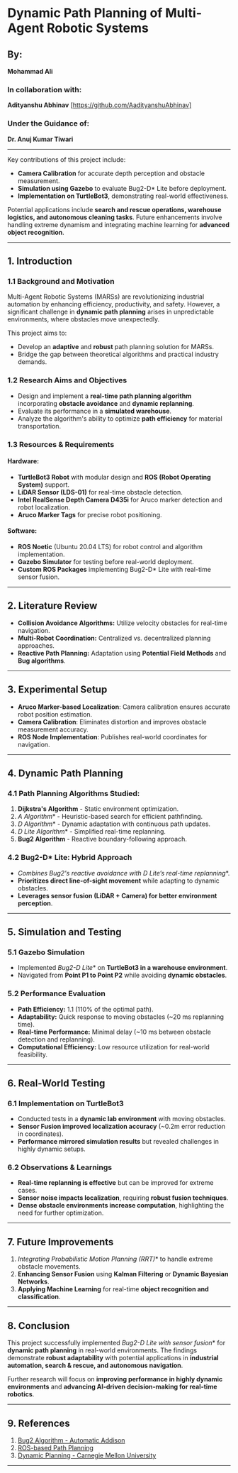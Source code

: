 # Dynamic Path Planning of Multi-Agent Robotic Systems

## By:
**Mohammad Ali**

### In collaboration with:
**Adityanshu Abhinav** [https://github.com/AadityanshuAbhinav]


### Under the Guidance of:
**Dr. Anuj Kumar Tiwari**

---

Key contributions of this project include:
- **Camera Calibration** for accurate depth perception and obstacle measurement.
- **Simulation using Gazebo** to evaluate Bug2-D* Lite before deployment.
- **Implementation on TurtleBot3**, demonstrating real-world effectiveness.

Potential applications include **search and rescue operations, warehouse logistics, and autonomous cleaning tasks**. Future enhancements involve handling extreme dynamism and integrating machine learning for **advanced object recognition**.

---

## 1. Introduction
### 1.1 Background and Motivation
Multi-Agent Robotic Systems (MARSs) are revolutionizing industrial automation by enhancing efficiency, productivity, and safety. However, a significant challenge in **dynamic path planning** arises in unpredictable environments, where obstacles move unexpectedly.

This project aims to:
- Develop an **adaptive** and **robust** path planning solution for MARSs.
- Bridge the gap between theoretical algorithms and practical industry demands.

### 1.2 Research Aims and Objectives
- Design and implement a **real-time path planning algorithm** incorporating **obstacle avoidance** and **dynamic replanning**.
- Evaluate its performance in a **simulated warehouse**.
- Analyze the algorithm's ability to optimize **path efficiency** for material transportation.

### 1.3 Resources & Requirements
#### Hardware:
- **TurtleBot3 Robot** with modular design and **ROS (Robot Operating System)** support.
- **LiDAR Sensor (LDS-01)** for real-time obstacle detection.
- **Intel RealSense Depth Camera D435i** for Aruco marker detection and robot localization.
- **Aruco Marker Tags** for precise robot positioning.

#### Software:
- **ROS Noetic** (Ubuntu 20.04 LTS) for robot control and algorithm implementation.
- **Gazebo Simulator** for testing before real-world deployment.
- **Custom ROS Packages** implementing Bug2-D* Lite with real-time sensor fusion.

---

## 2. Literature Review
- **Collision Avoidance Algorithms:** Utilize velocity obstacles for real-time navigation.
- **Multi-Robot Coordination:** Centralized vs. decentralized planning approaches.
- **Reactive Path Planning:** Adaptation using **Potential Field Methods** and **Bug algorithms**.

---

## 3. Experimental Setup
- **Aruco Marker-based Localization**: Camera calibration ensures accurate robot position estimation.
- **Camera Calibration**: Eliminates distortion and improves obstacle measurement accuracy.
- **ROS Node Implementation**: Publishes real-world coordinates for navigation.

---

## 4. Dynamic Path Planning
### 4.1 Path Planning Algorithms Studied:
1. **Dijkstra's Algorithm** - Static environment optimization.
2. **A* Algorithm** - Heuristic-based search for efficient pathfinding.
3. **D* Algorithm** - Dynamic adaptation with continuous path updates.
4. **D* Lite Algorithm** - Simplified real-time replanning.
5. **Bug2 Algorithm** - Reactive boundary-following approach.

### 4.2 Bug2-D* Lite: Hybrid Approach
- **Combines Bug2's reactive avoidance with D* Lite’s real-time replanning**.
- **Prioritizes direct line-of-sight movement** while adapting to dynamic obstacles.
- **Leverages sensor fusion (LiDAR + Camera) for better environment perception**.

---

## 5. Simulation and Testing
### 5.1 Gazebo Simulation
- Implemented **Bug2-D* Lite** on **TurtleBot3 in a warehouse environment**.
- Navigated from **Point P1 to Point P2** while avoiding **dynamic obstacles**.

### 5.2 Performance Evaluation
- **Path Efficiency:** 1.1 (110% of the optimal path).
- **Adaptability:** Quick response to moving obstacles (~20 ms replanning time).
- **Real-time Performance:** Minimal delay (~10 ms between obstacle detection and replanning).
- **Computational Efficiency:** Low resource utilization for real-world feasibility.

---

## 6. Real-World Testing
### 6.1 Implementation on TurtleBot3
- Conducted tests in a **dynamic lab environment** with moving obstacles.
- **Sensor Fusion improved localization accuracy** (~0.2m error reduction in coordinates).
- **Performance mirrored simulation results** but revealed challenges in highly dynamic setups.

### 6.2 Observations & Learnings
- **Real-time replanning is effective** but can be improved for extreme cases.
- **Sensor noise impacts localization**, requiring **robust fusion techniques**.
- **Dense obstacle environments increase computation**, highlighting the need for further optimization.

---

## 7. Future Improvements
1. **Integrating Probabilistic Motion Planning (RRT*)** to handle extreme obstacle movements.
2. **Enhancing Sensor Fusion** using **Kalman Filtering** or **Dynamic Bayesian Networks**.
3. **Applying Machine Learning** for real-time **object recognition and classification**.

---

## 8. Conclusion
This project successfully implemented **Bug2-D* Lite with sensor fusion** for **dynamic path planning** in real-world environments. The findings demonstrate **robust adaptability** with potential applications in **industrial automation, search & rescue, and autonomous navigation**.

Further research will focus on **improving performance in highly dynamic environments** and **advancing AI-driven decision-making for real-time robotics**.

---

## 9. References
1. [Bug2 Algorithm - Automatic Addison](https://automaticaddison.com/the-bug2-algorithm-for-robot-motion-planning/)
2. [ROS-based Path Planning](https://www.researchgate.net/publication/325473185_ROS-based_Path_Planning_for_Turtlebot_Robot_using_RRT)
3. [Dynamic Planning - Carnegie Mellon University](https://www.cs.cmu.edu/~motionplanning/lecture/Chap2-Bug-Alg_howie.pdf)

---
